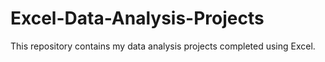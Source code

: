 # Excel-Data-Analysis-Projects
This repository contains my data analysis projects completed using Excel.
